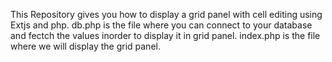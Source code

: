 This Repository gives you how to display a grid panel with cell editing using Extjs and php.
db.php is the file where you can connect to your database and fectch the values inorder to display it in grid panel.
index.php is the file where we will display the grid panel. 
